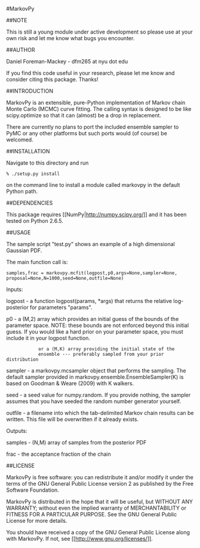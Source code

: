 #MarkovPy

##NOTE

This is still a young module under active development so please use 
at your own risk and let me know what bugs you encounter.


##AUTHOR

Daniel Foreman-Mackey - dfm265 at nyu dot edu

If you find this code useful in your research, please let me know and
consider citing this package. Thanks!


##INTRODUCTION

MarkovPy is an extensible, pure-Python implementation of Markov chain
Monte Carlo (MCMC) curve fitting. The calling syntax is designed to be
like scipy.optimize so that it can (almost) be a drop in replacement.

There are currently no plans to port the included ensemble sampler to
PyMC or any other platforms but such ports would (of course) be welcomed.


##INSTALLATION

Navigate to this directory and run

`% ./setup.py install`

on the command line to install a module called markovpy in the default
Python path.


##DEPENDENCIES

This package requires [[NumPy|http://numpy.scipy.org/]] and it has been
tested on Python 2.6.5.


##USAGE

The sample script "test.py" shows an example of a high dimensional
Gaussian PDF.

The main function call is:

`samples,frac = markovpy.mcfit(logpost,p0,args=None,sampler=None,
                              proposal=None,N=1000,seed=None,outfile=None)`

Inputs:

logpost     -   a function logpost(params, *args) that returns the relative
                log-posterior for parameters "params".

p0          -   a (M,2) array which provides an initial guess of the bounds
                of the parameter space. NOTE: these bounds are not enforced
                beyond this initial guess. If you would like a hard prior
                on your parameter space, you must include it in your logpost
                function.
                
                or a (M,K) array providing the initial state of the
                ensemble --- preferably sampled from your prior distribution

sampler     -   a markovpy.mcsampler object that performs the sampling.
                The default sampler provided in 
                markovpy.ensemble.EnsembleSampler(K)
                is based on Goodman & Weare (2009) with K walkers.

seed        -   a seed value for numpy.random.  If you provide nothing,
                the sampler assumes that you have seeded the random
                number generator yourself.
                
outfile     -   a filename into which the tab-delimited Markov chain
                results can be written.  This file will be overwritten
                if it already exists.

Outputs:

samples     -   (N,M) array of samples from the posterior PDF

frac        -   the acceptance fraction of the chain


##LICENSE

MarkovPy is free software: you can redistribute it and/or modify
it under the terms of the GNU General Public License version 2 as
published by the Free Software Foundation.

MarkovPy is distributed in the hope that it will be useful,
but WITHOUT ANY WARRANTY; without even the implied warranty of
MERCHANTABILITY or FITNESS FOR A PARTICULAR PURPOSE.  See the
GNU General Public License for more details.

You should have received a copy of the GNU General Public License
along with MarkovPy.  If not, see [[http://www.gnu.org/licenses/]].
